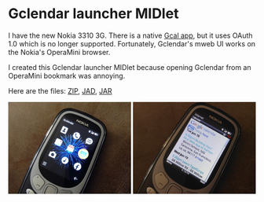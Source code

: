 # Gclendar launcher MIDlet

I have the new Nokia 3310 3G. There is a native [Gcal app](http://boostapps.com/apps/gcal/), but it uses OAuth 1.0 which is no longer supported. Fortunately, Gclendar's mweb UI works on the Nokia's OperaMini browser.

I created this Gclendar launcher MIDlet because opening Gclendar from an OperaMini bookmark was annoying.

Here are the files:
[ZIP](https://raw.githubusercontent.com/woodie/gcalendar/master/dist/Gclendar.zip),
[JAD](https://raw.githubusercontent.com/woodie/gcalendar/master/dist/Gclendar.jad),
[JAR](https://raw.githubusercontent.com/woodie/gcalendar/master/dist/Gclendar.jar)

<img src="https://raw.githubusercontent.com/woodie/gcalendar/master/docs/icons.jpg" width="250">
<img src="https://raw.githubusercontent.com/woodie/gcalendar/master/docs/gcal.jpg" width="250">
